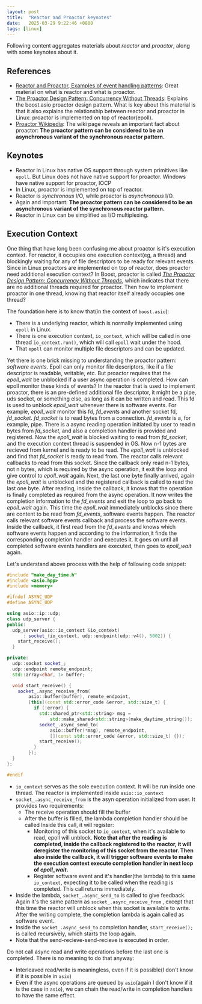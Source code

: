 ```yaml
---
layout: post
title:  "Reactor and Proactor keynotes"
date:   2025-03-29 9:22:46 +0800
tags: [linux]
---
```



Following content aggregates materials about *reactor* and *proactor*, along with some keynotes about it.

## References

- [Reactor and Proactor, Examples of event handling patterns](https://github.com/shan-weiqiang/shan-weiqiang.github.io/blob/main/assets/files/tpd_reactor_proactor.pdf): Great material on what is reactor and what is proactor.
- [The Proactor Design Pattern: Concurrency Without Threads](https://github.com/shan-weiqiang/shan-weiqiang.github.io/blob/main/assets/files/The%20Proactor%20Design%20Pattern.pdf): Explains the boost.asio proactor design pattern. What is key about this material is that it also explains the relationship between reactor and proactor in Linux: proactor is implemented on top of reactor(epoll).
- [Proactor Wikipedia](https://en.wikipedia.org/wiki/Proactor_pattern): The wiki page reveals an important fact about proactor: **The proactor pattern can be considered to be an asynchronous variant of the synchronous reactor pattern.**

## Keynotes

- Reactor in Linux has native OS support through system primitives like `epoll`. But Linux does not have native support for proactor. Windows have native support for proactor, IOCP
- In Linux, proactor is implemented on top of reactor.
- Reactor is *synchronous* I/O, while proactor is *asynchronous* I/O.
- Again and important: **The proactor pattern can be considered to be an asynchronous variant of the synchronous reactor pattern.**
- Reactor in Linux can be simplified as I/O multiplexing.

## Execution Context

One thing that have long been confusing me about proactor is it's execution context. For reactor, it occupies one execution context(eg, a thread) and blockingly waiting for any of file descriptors to be ready for relevant events. Since in Linux proactors are implemented on top of reactor, does proactor need additional execution context? In Boost, proactor is called [*The Proactor Design Pattern: Concurrency Without Threads*](https://live.boost.org/doc/libs/1_47_0/doc/html/boost_asio/overview/core/async.html), which indicates that there are no additional threads required for proactor. Then how to implement proactor in one thread, knowing that reactor itself already occupies one thread?

The foundation here is to know that(in the context of `boost.asio`):

- There is a underlying reactor, which is normally implemented using `epoll` in Linux. 
- There is one execution context, `io_context`, which will be called in one thread `io_context.run()`, which will call `epoll` wait under the hood.
- That `epoll` can monitor multiple file descriptors and can be updated.

Yet there is one brick missing to understanding the proactor pattern: *software events*. Epoll can only monitor file descriptors, like if a file descriptor is readable, writable, etc. But proactor requires that the *epoll_wait* be unblocked if a user async operation is completed. How can epoll monitor these kinds of events? In the reactor that is used to implement proactor, there is an pre-defined additional file descriptor, it might be a pipe, uds socket, or something else, as long as it can be written and read. This fd is used to unblock *epoll_wait* whenever there is software events. For example, *epoll_wait* monitor this fd, *fd_events* and another socket fd, *fd_socket*. *fd_socket* is to read bytes from a connection. *fd_events* is a, for example, pipe. There is a async reading operation initiated by user to read n bytes from *fd_socket*, and also a completion handler is provided and registered. Now the *epoll_wait* is blocked waiting to read from *fd_socket*, and the execution context thread is suspended in OS. Now n-1 bytes are recieved from kernel and is ready to be read. The *epoll_wait* is unblocked and find that *fd_socket* is ready to read from. The reactor calls relevant callbacks to read from this socket. Since the callback only read n-1 bytes, not n bytes, which is required by the async operation, it exit the loop and give control to *epoll_wait* again. Next, the last one byte finally arrived, again the *epoll_wait* is unblocked and the registered callback is called to read the last one byte. After reading, inside the callback, it knows that the operation is finally completed as required from the async operation. It now writes the completion information to the *fd_events* and exit the loop to go back to *epoll_wait* again. This time the *epoll_wait* immediately unblocks since there are content to be read from *fd_events*, software events happen. The reactor calls relevant software events callback and process the software events. Inside the callback, it first read from the *fd_events* and knows which software events happen and according to the information,it finds the corresponding completion handler and executes it. It goes on until all completed software events handlers are executed, then goes to *epoll_wait* again.

Let's understand above process with the help of following code snippet:

```c++
#include "make_day_time.h"
#include <asio.hpp>
#include <memory>

#ifndef ASYNC_UDP
#define ASYNC_UDP

using asio::ip::udp;
class udp_server {
public:
  udp_server(asio::io_context &io_context)
      : socket_(io_context, udp::endpoint(udp::v4(), 5002)) {
    start_receive();
  }

private:
  udp::socket socket_;
  udp::endpoint remote_endpoint;
  std::array<char, 1> buffer;

  void start_receive() {
    socket_.async_receive_from(
        asio::buffer(buffer), remote_endpoint,
        [this](const std::error_code &error, std::size_t) {
          if (!error) {
            std::shared_ptr<std::string> msg =
                std::make_shared<std::string>(make_daytime_string());
            socket_.async_send_to(
                asio::buffer(*msg), remote_endpoint,
                [](const std::error_code &error, std::size_t) {});
            start_receive();
          }
        });
  }
};

#endif
```
- `io_context` serves as the sole execution context. It will be run inside one thread. The reactor is implemented inside `asio::io_context`
- `socket_.async_receive_from` is the asyn operation initialized from user. It provides two requirements:
    - The receive operation should fill the buffer
    - After the buffer is filled, the lambda completion handler should be called
    Inside this call, it will register:
        - Monitoring of this socket to `io_context`, when it's available to read, epoll will unblock. **Note that after the reading is completed, inside the callback registered to the reactor, it will deregister the monitoring of this socket from the reactor. Then also inside the callback, it will trigger software events to make the execution context execute completion handler in next loop of *epoll_wait*.**
        - Register software event and it's handler(the lambda) to this same `io_context`, expecting it to be called when the reading is completed. This call returns immediately. 
- Inside the lambda, `socket_.async_send_to` is called to give feedback. Again it's the same pattern as `socket_.async_receive_from` , except that this time the reactor will unblock when this socket is available to write. After the writing complete, the completion lambda is again called as software event.
- Inside the `socket_.async_send_to` completion handler, `start_receive();` is called recursively, which starts the loop again.
- Note that the send-recieve-send-recieve is executed in order.

Do not call async read and write operations before the last one is completed. There is no meaning to do that anyway:

- Interleaved read/write is meaningless, even if it is possible(I don't know if it is possible in `asio`)
- Even if the async operations are queued by `asio`(again I don't know if it is the case in `asio`), we can chain the read/write in completion handlers to have the same effect.
